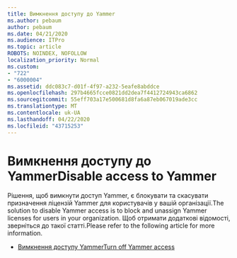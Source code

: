 ```yaml
---
title: Вимкнення доступу до Yammer
ms.author: pebaum
author: pebaum
ms.date: 04/21/2020
ms.audience: ITPro
ms.topic: article
ROBOTS: NOINDEX, NOFOLLOW
localization_priority: Normal
ms.custom:
- "722"
- "6000004"
ms.assetid: ddc083c7-d01f-4f97-a232-5eafe8abddce
ms.openlocfilehash: 297b4665fcce0821dd2dea7f4412724943ca6862
ms.sourcegitcommit: 55eff703a17e500681d8fa6a87eb067019ade3cc
ms.translationtype: MT
ms.contentlocale: uk-UA
ms.lasthandoff: 04/22/2020
ms.locfileid: "43715253"
---
```

# <a name="disable-access-to-yammer"></a><span data-ttu-id="fac5b-102">Вимкнення доступу до Yammer</span><span class="sxs-lookup"><span data-stu-id="fac5b-102">Disable access to Yammer</span></span>

<span data-ttu-id="fac5b-103">Рішення, щоб вимкнути доступ Yammer, є блокувати та скасувати призначення ліцензій Yammer для користувачів у вашій організації.</span><span class="sxs-lookup"><span data-stu-id="fac5b-103">The solution to disable Yammer access is to block and unassign Yammer licenses for users in your organization.</span></span> <span data-ttu-id="fac5b-104">Щоб отримати додаткові відомості, зверніться до такої статті.</span><span class="sxs-lookup"><span data-stu-id="fac5b-104">Please refer to the following article for more information.</span></span>
  
- [<span data-ttu-id="fac5b-105">Вимкнення доступу Yammer</span><span class="sxs-lookup"><span data-stu-id="fac5b-105">Turn off Yammer access</span></span>](https://docs.microsoft.com/yammer/manage-yammer-users/turn-off-user-access)
